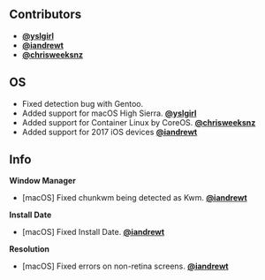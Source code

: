 ## Contributors

- [**@yslgirl**](https://github.com/yslgirl)
- [**@iandrewt**](https://github.com/iandrewt)
- [**@chrisweeksnz**](https://github.com/chrisweeksnz)


## OS

- Fixed detection bug with Gentoo.
- Added support for macOS High Sierra. [**@yslgirl**](https://github.com/yslgirl)
- Added support for Container Linux by CoreOS. [**@chrisweeksnz**](https://github.com/chrisweeksnz)
- Added support for 2017 iOS devices [**@iandrewt**](https://github.com/iandrewt)

## Info

**Window Manager**

- [macOS] Fixed chunkwm being detected as Kwm. [**@iandrewt**](https://github.com/iandrewt)

**Install Date**

- [macOS] Fixed Install Date. [**@iandrewt**](https://github.com/iandrewt)

**Resolution**

- [macOS] Fixed errors on non-retina screens. [**@iandrewt**](https://github.com/iandrewt)
